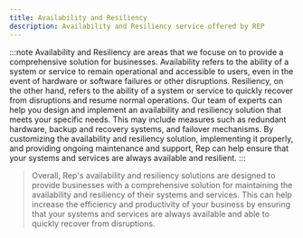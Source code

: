 ```yaml
---
title: Availability and Resiliency
description: Availability and Resiliency service offered by REP
---
```

:::note
Availability and Resiliency are areas that we focuse on to provide a comprehensive solution for businesses. Availability refers to the ability of a system or service to remain operational and accessible to users, even in the event of hardware or software failures or other disruptions. Resiliency, on the other hand, refers to the ability of a system or service to quickly recover from disruptions and resume normal operations.
Our team of experts can help you design and implement an availability and resiliency solution that meets your specific needs. This may include measures such as redundant hardware, backup and recovery systems, and failover mechanisms. By customizing the availability and resiliency solution, implementing it properly, and providing ongoing maintenance and support, Rep can help ensure that your systems and services are always available and resilient.
:::

> Overall, Rep's availability and resiliency solutions are designed to provide businesses with a comprehensive solution for maintaining the availability and resiliency of their systems and services. This can help increase the efficiency and productivity of your business by ensuring that your systems and services are always available and able to quickly recover from disruptions.
